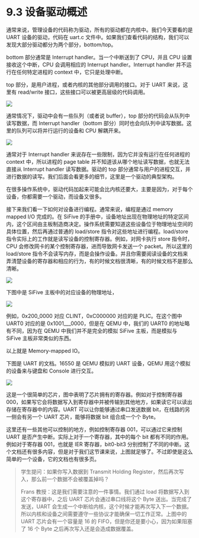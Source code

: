 # 9.3 设备驱动概述

通常来说，管理设备的代码称为驱动，所有的驱动都在内核中。我们今天要看的是 UART 设备的驱动，代码在 uart.c 文件中。如果我们查看代码的结构，我们可以发现大部分驱动都分为两个部分，bottom/top。

bottom 部分通常是 Interrupt handler。当一个中断送到了 CPU，并且 CPU 设置接收这个中断，CPU 会调用相应的 Interrupt handler。Interrupt handler 并不运行在任何特定进程的 context 中，它只是处理中断。

top 部分，是用户进程，或者内核的其他部分调用的接口。对于 UART 来说，这里有 read/write 接口，这些接口可以被更高层级的代码调用。

![](<../assets/image (866).png>)

通常情况下，驱动中会有一些队列（或者说 buffer），top 部分的代码会从队列中读写数据，而 Interrupt handler（bottom 部分）同时也会向队列中读写数据。这里的队列可以将并行运行的设备和 CPU 解耦开来。

![](<../assets/image (834).png>)

通常对于 Interrupt handler 来说存在一些限制，因为它并没有运行在任何进程的 context 中，所以进程的 page table 并不知道该从哪个地址读写数据，也就无法直接从 Interrupt handler 读写数据。驱动的 top 部分通常与用户的进程交互，并进行数据的读写。我们后面会看更多的细节，这里是一个驱动的典型架构。

在很多操作系统中，驱动代码加起来可能会比内核还要大，主要是因为，对于每个设备，你都需要一个驱动，而设备又很多。

接下来我们看一下如何对设备进行编程。通常来说，编程是通过 memory mapped I/O 完成的。在 SiFive 的手册中，设备地址出现在物理地址的特定区间内，这个区间由主板制造商决定。操作系统需要知道这些设备位于物理地址空间的具体位置，然后再通过普通的 load/store 指令对这些地址进行编程。load/store 指令实际上的工作就是读写设备的控制寄存器。例如，对网卡执行 store 指令时，CPU 会修改网卡的某个控制寄存器，进而导致网卡发送一个 packet。所以这里的 load/store 指令不会读写内存，而是会操作设备。并且你需要阅读设备的文档来弄清楚设备的寄存器和相应的行为，有的时候文档很清晰，有的时候文档不是那么清晰。

![](<../assets/image (872).png>)

下图中是 SiFive 主板中的对应设备的物理地址，

![](<../assets/image (697).png>)

例如，0x200_0000 对应 CLINT，0xC000000 对应的是 PLIC。在这个图中 UART0 对应的是 0x1001\_\_\_0000，但是在 QEMU 中，我们的 UART0 的地址略有不同，因为在 QEMU 中我们并不是完全的模拟 SiFive 主板，而是模拟与 SiFive 主板非常类似的东西。

以上就是 Memory-mapped IO。

下图是 UART 的文档。16550 是 QEMU 模拟的 UART 设备，QEMU 用这个模拟的设备来与键盘和 Console 进行交互。

![](<../assets/image (795).png>)

这是一个很简单的芯片，图中表明了芯片拥有的寄存器。例如对于控制寄存器 000，如果写它会将数据写入到寄存器中并被传输到其他地方，如果读它可以读出存储在寄存器中的内容。UART 可以让你能够通过串口发送数据 bit，在线路的另一侧会有另一个 UART 芯片，能够将数据 bit 组合成一个个 Byte。

这里还有一些其他可以控制的地方，例如控制寄存器 001，可以通过它来控制 UART 是否产生中断。实际上对于一个寄存器，其中的每个 bit 都有不同的作用。例如对于寄存器 001，也就是 IER 寄存器，bit0-bit3 分别控制了不同的中断。这个文档还有很多内容，但是对于我们这节课来说，上图就足够了。不过即使是这么简单的一个设备，它的文档也有很多页。

> 学生提问：如果你写入数据到 Transmit Holding Register，然后再次写入，那么前一个数据不会被覆盖掉吗？
>
> Frans 教授：这是我们需要注意的一件事情。我们通过 load 将数据写入到这个寄存器中，之后 UART 芯片会通过串口线将这个 Byte 送出。当完成了发送，UART 会生成一个中断给内核，这个时候才能再次写入下一个数据。所以内核和设备之间需要遵守一些协议才能确保一切工作正常。上图中的 UART 芯片会有一个容量是 16 的 FIFO，但是你还是要小心，因为如果阻塞了 16 个 Byte 之后再次写入还是会造成数据覆盖。
